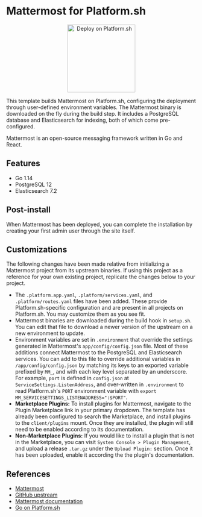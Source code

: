 # Mattermost for Platform.sh

<p align="center">
<a href="https://console.platform.sh/projects/create-project?template=https://raw.githubusercontent.com/platformsh/template-builder/master/templates/mattermost/.platform.template.yaml&utm_content=mattermost&utm_source=github&utm_medium=button&utm_campaign=deploy_on_platform">
    <img src="https://platform.sh/images/deploy/lg-blue.svg" alt="Deploy on Platform.sh" width="180px" />
</a>
</p>

This template builds Mattermost on Platform.sh, configuring the deployment through user-defined environment variables. The Mattermost binary is downloaded on the fly during the build step.  It includes a PostgreSQL database and Elasticsearch for indexing, both of which come pre-configured.

Mattermost is an open-source messaging framework written in Go and React.

## Features

* Go 1.14
* PostgreSQL 12
* Elasticsearch 7.2

## Post-install

When Mattermost has been deployed, you can complete the installation by creating your first admin user through the site itself.

## Customizations

The following changes have been made relative from initializing a Mattermost project from its upstream binaries. If using this project as a reference for your own existing project, replicate the changes below to your project.

* The `.platform.app.yaml`, `.platform/services.yaml`, and `.platform/routes.yaml` files have been added.  These provide Platform.sh-specific configuration and are present in all projects on Platform.sh.  You may customize them as you see fit.
* Mattermost binaries are downloaded during the build hook in `setup.sh`. You can edit that file to download a newer version of the upstream on a new environment to update.
* Environment variables are set in `.environment` that override the settings generated in Mattermost's `app/config/config.json` file. Most of these additions connect Mattermost to the PostgreSQL and Elasticsearch services. You can add to this file to override additional variables in `/app/config/config.json` by matching its keys to an exported variable prefixed by `MM_`, and with each key level separated by an underscore. For example, `port` is defined in `config.json` at `ServiceSettings.ListenAddress`, and over-written in `.environment` to read Platform.sh's `PORT` environment variable with `export MM_SERVICESETTINGS_LISTENADDRESS=":$PORT"`.
* **Marketplace Plugins:** To install plugins for Mattermost, navigate to the Plugin Marketplace link in your primary dropdown. The template has already been configured to search the Marketplace, and install plugins to the `client/plugins` mount. Once they are installed, the plugin will still need to be enabled according to its documentation.
* **Non-Marketplace Plugins:** If you would like to install a plugin that is not in the Marketplace, you can visit `System Console > Plugin Management`, and upload a release `.tar.gz` under the `Upload Plugin:` section. Once it has been uploaded, enable it according the the plugin's documentation.

## References

* [Mattermost](https://mattermost.com/)
* [GitHub upstream](https://github.com/mattermost/mattermost-server)
* [Mattermost documentation](https://docs.mattermost.com/)
* [Go on Platform.sh](https://docs.platform.sh/languages/go.html)
